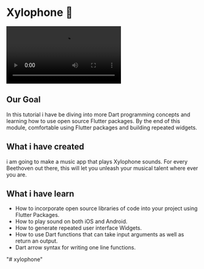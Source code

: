# Xylophone 🎹
![Finished App](https://github.com/ayushtiwari653/xylophone/blob/master/xylophone.mp4)
## Our Goal

In this tutorial i have  be diving into more Dart programming concepts and learning how to use open source Flutter packages. By the end of this module,  comfortable using Flutter packages and building repeated widgets.


## What i have created

i am going to make a music app that plays Xylophone sounds. For every Beethoven out there, this will let you unleash your musical talent where ever you are.

## What i have learn

- How to incorporate open source libraries of code into your project using Flutter Packages.
- How to play sound on both iOS and Android.
- How to generate repeated user interface Widgets.
- How to use Dart functions that can take input arguments as well as return an output.
- Dart arrow syntax for writing one line functions.

"# xylophone" 
